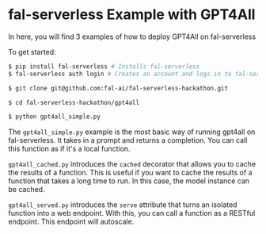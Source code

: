 # fal-serverless Example with GPT4All

In here, you will find 3 examples of how to deploy GPT4All on fal-serverless

To get started:

```bash
$ pip install fal-serverless # Installs fal-serverless
$ fal-serverless auth login # Creates an account and logs in to fal-serverless

$ git clone git@github.com:fal-ai/fal-serverless-hackathon.git

$ cd fal-serverless-hackathon/gpt4all

$ python gpt4all_simple.py
```

The `gpt4all_simple.py` example is the most basic way of running gpt4all on fal-serverless. It takes in a prompt and returns a completion.
You can call this function as if it's a local function.

`gpt4all_cached.py` introduces the `cached` decorator that allows you to cache the results of a function. This is useful if you want to cache the results of a function that takes a long time to run. In this case, the model instance can be cached.

`gpt4all_served.py` introduces the `serve` attribute that turns an isolated function into a web endpoint. With this, you can call a function as a RESTful endpoint. This endpoint will autoscale.
